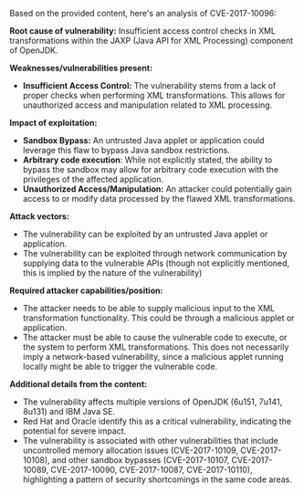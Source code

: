 Based on the provided content, here's an analysis of CVE-2017-10096:

**Root cause of vulnerability:**
Insufficient access control checks in XML transformations within the JAXP (Java API for XML Processing) component of OpenJDK.

**Weaknesses/vulnerabilities present:**
*   **Insufficient Access Control:** The vulnerability stems from a lack of proper checks when performing XML transformations. This allows for unauthorized access and manipulation related to XML processing.

**Impact of exploitation:**
*   **Sandbox Bypass:** An untrusted Java applet or application could leverage this flaw to bypass Java sandbox restrictions.
*   **Arbitrary code execution**: While not explicitly stated, the ability to bypass the sandbox may allow for arbitrary code execution with the privileges of the affected application.
*   **Unauthorized Access/Manipulation:** An attacker could potentially gain access to or modify data processed by the flawed XML transformations.

**Attack vectors:**
*   The vulnerability can be exploited by an untrusted Java applet or application.
*  The vulnerability can be exploited through network communication by supplying data to the vulnerable APIs (though not explicitly mentioned, this is implied by the nature of the vulnerability)

**Required attacker capabilities/position:**
*   The attacker needs to be able to supply malicious input to the XML transformation functionality. This could be through a malicious applet or application.
*   The attacker must be able to cause the vulnerable code to execute, or the system to perform XML transformations. This does not necessarily imply a network-based vulnerability, since a malicious applet running locally might be able to trigger the vulnerable code.

**Additional details from the content:**
*   The vulnerability affects multiple versions of OpenJDK (6u151, 7u141, 8u131) and IBM Java SE.
*   Red Hat and Oracle identify this as a critical vulnerability, indicating the potential for severe impact.
*  The vulnerability is associated with other vulnerabilities that include uncontrolled memory allocation issues (CVE-2017-10109, CVE-2017-10108), and other sandbox bypasses (CVE-2017-10107, CVE-2017-10089, CVE-2017-10090, CVE-2017-10087, CVE-2017-10110), highlighting a pattern of security shortcomings in the same code areas.